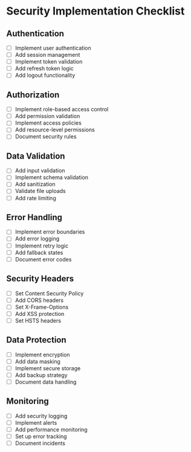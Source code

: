 # Security Implementation Checklist

## Authentication
- [ ] Implement user authentication
- [ ] Add session management
- [ ] Implement token validation
- [ ] Add refresh token logic
- [ ] Add logout functionality

## Authorization
- [ ] Implement role-based access control
- [ ] Add permission validation
- [ ] Implement access policies
- [ ] Add resource-level permissions
- [ ] Document security rules

## Data Validation
- [ ] Add input validation
- [ ] Implement schema validation
- [ ] Add sanitization
- [ ] Validate file uploads
- [ ] Add rate limiting

## Error Handling
- [ ] Implement error boundaries
- [ ] Add error logging
- [ ] Implement retry logic
- [ ] Add fallback states
- [ ] Document error codes

## Security Headers
- [ ] Set Content Security Policy
- [ ] Add CORS headers
- [ ] Set X-Frame-Options
- [ ] Add XSS protection
- [ ] Set HSTS headers

## Data Protection
- [ ] Implement encryption
- [ ] Add data masking
- [ ] Implement secure storage
- [ ] Add backup strategy
- [ ] Document data handling

## Monitoring
- [ ] Add security logging
- [ ] Implement alerts
- [ ] Add performance monitoring
- [ ] Set up error tracking
- [ ] Document incidents
